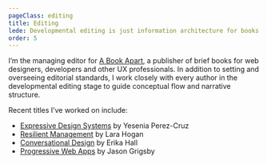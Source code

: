 ```yaml
---
pageClass: editing
title: Editing
lede: Developmental editing is just information architecture for books.
order: 5
---
```

I’m the managing editor for [A Book Apart](https://abookapart.com), a publisher of brief books for web designers, developers and other UX professionals. In addition to setting and overseeing editorial standards, I work closely with every author in the developmental editing stage to guide conceptual flow and narrative structure.

Recent titles I’ve worked on include:

* [Expressive Design Systems](https://abookapart.com/products/expressive-design-systems) by Yesenia Perez-Cruz
* [Resilient Management](https://abookapart.com/products/resilient-management) by Lara Hogan
* [Conversational Design](https://abookapart.com/products/conversational-design) by Erika Hall 
* [Progressive Web Apps](https://abookapart.com/products/progressive-web-apps)  by Jason Grigsby